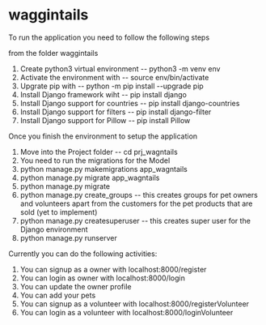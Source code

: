 # waggintails

To run the application you need to follow the following steps

from the folder waggintails

1. Create python3 virtual environment -- python3 -m venv env
2. Activate the environment with -- source env/bin/activate
3. Upgrate pip with -- python -m pip install --upgrade pip
4. Install Django framework wiht -- pip install django
5. Install Django support for countries -- pip install django-countries
6. Install Django support for filters -- pip install django-filter
7. Install Django support for Pillow -- pip install Pillow

Once you finish the environment to setup the application

1. Move into the Project folder -- cd prj_wagntails
2. You need to run the migrations for the Model
3. python manage.py makemigrations app_wagntails
4. python manage.py migrate app_wagntails
5. python manage.py migrate
6. python manage.py create_groups -- this creates groups for pet owners and volunteers apart from the customers for the pet products that are sold (yet to implement)
7. python manage.py createsuperuser -- this creates super user for the Django environment
8. python manage.py runserver

Currently you can do the following activities:

1. You can signup as a owner with localhost:8000/register
2. You can login as owner with localhost:8000/login
3. You can update the owner profile
4. You can add your pets 
5. You can signup as a volunteer with localhost:8000/registerVolunteer
6. You can login as a volunteer with localhost:8000/loginVolunteer
